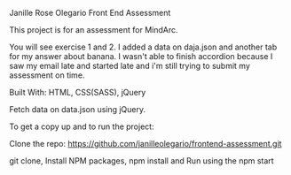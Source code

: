 Janille Rose Olegario
Front End Assessment

This project is for an assessment for MindArc.

You will see exercise 1 and 2. I added a data on daja.json and another tab for my answer about banana.
I wasn't able to finish accordion because I saw my email late and started late and i'm still trying to submit my assessment on time.

Built With:
HTML,
CSS(SASS),
jQuery

Fetch data on data.json using jQuery.

To get a copy up and to run the project:

Clone the repo: https://github.com/janilleolegario/frontend-assessment.git

git clone, 
Install NPM packages,
npm install and
Run using the npm start
